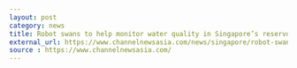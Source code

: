 ```yaml
---
layout: post
category: news
title: Robot swans to help monitor water quality in Singapore’s reservoirs
external_url: https://www.channelnewsasia.com/news/singapore/robot-swans-reservoirs-monitor-water-quality-pub-9861686?cid=TWTcna
source : https://www.channelnewsasia.com/
---
```

